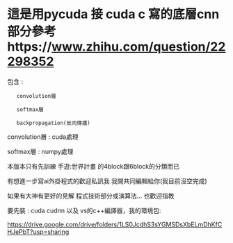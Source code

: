 # 這是用pycuda 接 cuda c 寫的底層cnn 部分參考https://www.zhihu.com/question/22298352

包含 : 

       convolution層 

       softmax層 
     
       backpropagation(反向傳播)

convolution層 : cuda處理

softmax層 : numpy處理

本版本只有先訓練 手遊:世界計畫 的4block跟6block的分類而已 

有想進一步寫ai外掛程式的歡迎私訊我 我開共同編輯給你(我目前沒空完成)

如果有大神有更好的見解 程式技術部分或演算法... 也歡迎指教

要先裝 : cuda cudnn 以及 vs的c++編譯器，我的環境包:

https://drive.google.com/drive/folders/1LS0JcdhS3sYGMSDsXbELmDhKfCHJePbT?usp=sharing